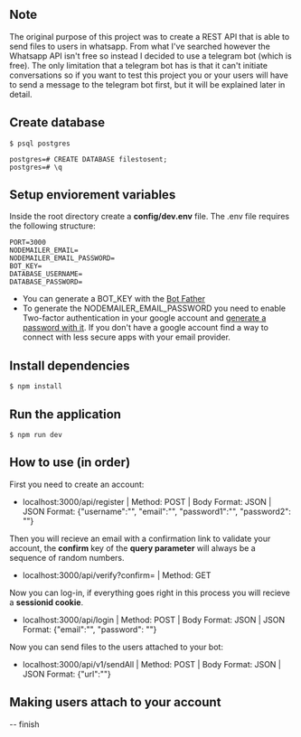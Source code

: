## Note
The original purpose of this project was to create a REST API that is able to send files to users in whatsapp. From what I've searched however the Whatsapp API isn't free so instead I decided to use a telegram bot (which is free). 
The only limitation that a telegram bot has is that it can't initiate conversations so if you want to test this project you or your users will have to send a message to the telegram bot first, but it will be explained later in detail.


## Create database
```
$ psql postgres

postgres=# CREATE DATABASE filestosent;
postgres=# \q
```

## Setup enviorement variables
Inside the root directory create a **config/dev.env** file.
The .env file requires the following structure:
```
PORT=3000
NODEMAILER_EMAIL=
NODEMAILER_EMAIL_PASSWORD=
BOT_KEY=
DATABASE_USERNAME=
DATABASE_PASSWORD=
```

* You can generate a BOT_KEY with the [Bot Father](https://t.me/botfather)
* To generate the NODEMAILER_EMAIL_PASSWORD you need to enable Two-factor authentication in your google account and [generate a password with it](https://support.google.com/accounts/answer/185833?hl=en). If you don't have a google account find a way to connect with less secure apps with your email provider.

## Install dependencies
```
$ npm install
```


## Run the application 
```
$ npm run dev
```

## How to use (in order)
First you need to create an account:
* localhost:3000/api/register | Method: POST | Body Format: JSON | JSON Format: {"username":"<your-username>", "email":"<your-email>", "password1":"<your-password>", "password2": "<your-password>"}

Then you will recieve an email with a confirmation link to validate your account, the **confirm** key of the **query parameter** will always be a sequence of random numbers.
* localhost:3000/api/verify?confirm=<sequence of random numbers> | Method: GET 

Now you can log-in, if everything goes right in this process you will recieve a **sessionid cookie**.
* localhost:3000/api/login | Method: POST | Body Format: JSON | JSON Format: {"email":"<your-email>", "password": "<your-password>"}

Now you can send files to the users attached to your bot:
* localhost:3000/api/v1/sendAll | Method: POST | Body Format: JSON | JSON Format: {"url":"<your-url>"}

## Making users attach to your account
-- finish
